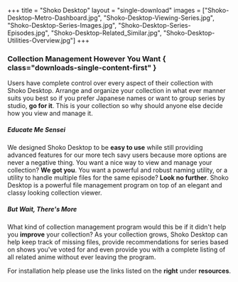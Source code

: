 +++
title = "Shoko Desktop"
layout = "single-download"
images = ["Shoko-Desktop-Metro-Dashboard.jpg", "Shoko-Desktop-Viewing-Series.jpg", "Shoko-Desktop-Series-Images.jpg", "Shoko-Desktop-Series-Episodes.jpg", "Shoko-Desktop-Related_Similar.jpg", "Shoko-Desktop-Utilities-Overview.jpg"]
+++

### Collection Management However You Want { class="downloads-single-content-first" }

Users have complete control over every aspect of their collection with Shoko Desktop. Arrange and organize your collection in what ever manner suits you best so if you prefer Japanese names or want to group series by studio, **go for it**. This is your collection so why should anyone else decide how you view and manage it.

##### Educate Me Sensei

We designed Shoko Desktop to be **easy to use** while still providing advanced features for our more tech savy users because more options are never a negative thing. You want a nice way to view and manage your collection? **We got you**. You want a powerful and robust naming utility, or a utility to handle multiple files for the same episode? **Look no further**. Shoko Desktop is a powerful file management program on top of an elegant and classy looking collection viewer.

##### But Wait, There's More

What kind of collection management program would this be if it didn't help you **improve** your collection? As your collection grows, Shoko Desktop can help keep track of missing files, provide recommendations for series based on shows you've voted for and even provide you with a complete listing of all related anime without ever leaving the program.

For installation help please use the links listed on the **right** under **resources**.